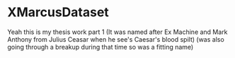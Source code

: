 # XMarcusDataset
Yeah this is my thesis work part 1 (It was named after Ex Machine and Mark Anthony from Julius Ceasar when he see's Caesar's blood spilt) (was also going through a breakup during that time so was a fitting name)
